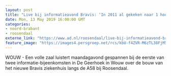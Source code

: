 ```yaml
---
layout: post
title: "Live bij informatieavond Bravis: ‘In 2011 al gekeken naar 1 hoofdlocatie’"
date: Mon, 13 May 2019 16:00:00 GMT
categories: 
- noord-brabant 
- roosendaal 
externe_link: "https://www.ad.nl/roosendaal/live-bij-informatieavond-bravis-in-2011-al-gekeken-naar-1-hoofdlocatie~a943be15/"
feature_image: "https://images4.persgroep.net/rcs/kbU-f4ZVR-M6zTL38FjM5u2Mfow/diocontent/148266423/_fitwidth/400/?appId=21791a8992982cd8da851550a453bd7f&quality=0.7"
---
```


WOUW - Een volle zaal luistert maandagavond gespannen bij de eerste van twee informatie-bijeenkomsten in De Geerhoek in Wouw over de bouw van het nieuwe Bravis ziekenhuis langs de A58 bij Roosendaal.
